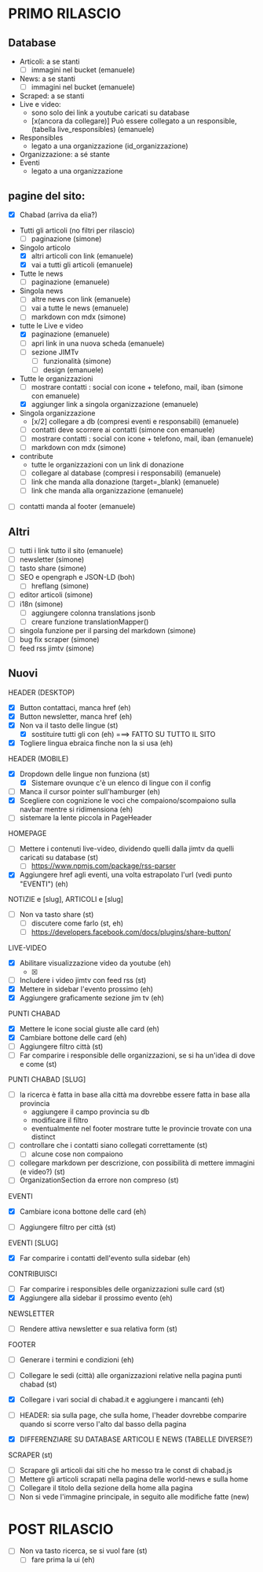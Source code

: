 # PRIMO RILASCIO

## Database

- Articoli: a se stanti
  - [ ] immagini nel bucket (emanuele)
- News: a se stanti
  - [ ] immagini nel bucket (emanuele)
- Scraped: a se stanti
- Live e video:
  - sono solo dei link a youtube caricati su database
  - [x(ancora da collegare)] Può essere collegato a un responsible, (tabella live_responsibles) (emanuele)
- Responsibles
  - legato a una organizzazione (id_organizzazione)
- Organizzazione: a sé stante
- Eventi
  - legato a una organizzazione

## pagine del sito:

- [x] Chabad (arriva da elia?)
- Tutti gli articoli (no filtri per rilascio)
  - [ ] paginazione (simone)
- Singolo articolo
  - [x] altri articoli con link (emanuele)
  - [x] vai a tutti gli articoli (emanuele)
- Tutte le news
  - [ ] paginazione (emanuele)
- Singola news
  - [ ] altre news con link (emanuele)
  - [ ] vai a tutte le news (emanuele)
  - [ ] markdown con mdx (simone)
- tutte le Live e video
  - [x] paginazione (emanuele)
  - [ ] apri link in una nuova scheda (emanuele)
  - [ ] sezione JIMTv
    - [ ] funzionalità (simone)
    - [ ] design (emanuele)
- Tutte le organizzazioni
  - [ ] mostrare contatti : social con icone + telefono, mail, iban (simone con emanuele)
  - [x] aggiunger link a singola organizzazione (emanuele)
- Singola organizzazione
  - [x/2] collegare a db (compresi eventi e responsabili) (emanuele)
  - [ ] contatti deve scorrere ai contatti (simone con emanuele)
  - [ ] mostrare contatti : social con icone + telefono, mail, iban (emanuele)
  - [ ] markdown con mdx (simone)
- contribute
  - tutte le organizzazioni con un link di donazione
  - [ ] collegare al database (compresi i responsabili) (emanuele)
  - [ ] link che manda alla donazione (target=\_blank) (emanuele)
  - [ ] link che manda alla organizzazione (emanuele)
- [ ] contatti manda al footer (emanuele)

## Altri

- [ ] tutti i link tutto il sito (emanuele)
- [ ] newsletter (simone)
- [ ] tasto share (simone)
- [ ] SEO e opengraph e JSON-LD (boh)
  - [ ] hreflang (simone)
- [ ] editor articoli (simone)
- [ ] i18n (simone)
  - [ ] aggiungere colonna translations jsonb
  - [ ] creare funzione translationMapper()
- [ ] singola funzione per il parsing del markdown (simone)
- [ ] bug fix scraper (simone)
- [ ] feed rss jimtv (simone)

## Nuovi

HEADER (DESKTOP)

- [x] Button contattaci, manca href (eh)
- [x] Button newsletter, manca href (eh)
- [x] Non va il tasto delle lingue (st)
  - [x] sostituire tutti gli <a> con <Link> (eh) ===> FATTO SU TUTTO IL SITO
- [x] Togliere lingua ebraica finche non la si usa (eh)

HEADER (MOBILE)

- [x] Dropdown delle lingue non funziona (st)
  - [x] Sistemare ovunque c'è un elenco di lingue con il config
- [ ] Manca il cursor pointer sull'hamburger (eh)
- [x] Scegliere con cognizione le voci che compaiono/scompaiono sulla navbar mentre si ridimensiona (eh)
- [ ] sistemare la lente piccola in PageHeader

HOMEPAGE

- [ ] Mettere i contenuti live-video, dividendo quelli dalla jimtv da quelli caricati su database (st)
  - [ ] https://www.npmjs.com/package/rss-parser
- [x] Aggiungere href agli eventi, una volta estrapolato l'url (vedi punto "EVENTI") (eh)

NOTIZIE e [slug], ARTICOLI e [slug]

- [ ] Non va tasto share (st)
  - [ ] discutere come farlo (st, eh)
  - [ ] https://developers.facebook.com/docs/plugins/share-button/

LIVE-VIDEO

- [x] Abilitare visualizzazione video da youtube (eh)
  - [x] <div set:html={htmlCodeFromSupabase} class="[&>iframe]:bg-red-500"></div>
- [ ] Includere i video jimtv con feed rss (st)
- [x] Mettere in sidebar l'evento prossimo (eh)
- [x] Aggiungere graficamente sezione jim tv (eh)

PUNTI CHABAD

- [x] Mettere le icone social giuste alle card (eh)
- [x] Cambiare bottone delle card (eh)
- [ ] Aggiungere filtro città (st)
- [ ] Far comparire i responsible delle organizzazioni, se si ha un'idea di dove e come (st)

PUNTI CHABAD [SLUG]

- [ ] la ricerca è fatta in base alla città ma dovrebbe essere fatta in base alla provincia
  - aggiungere il campo provincia su db
  - modificare il filtro
  - eventualmente nel footer mostrare tutte le provincie trovate con una distinct
- [ ] controllare che i contatti siano collegati correttamente (st)
  - [ ] alcune cose non compaiono
- [ ] collegare markdown per descrizione, con possibilità di mettere immagini (e video?) (st)
- [ ] OrganizationSection da errore non compreso (st)

EVENTI

- [x] Cambiare icona bottone delle card (eh)
- [ ] Aggiungere filtro per città (st)


EVENTI [SLUG]

- [x] Far comparire i contatti dell'evento sulla sidebar (eh)

CONTRIBUISCI

- [ ] Far comparire i responsibles delle organizzazioni sulle card (st)
- [x] Aggiungere alla sidebar il prossimo evento (eh)

NEWSLETTER

- [ ] Rendere attiva newsletter e sua relativa form (st)

FOOTER

- [ ] Generare i termini e condizioni (eh)
- [ ] Collegare le sedi (città) alle organizzazioni relative nella pagina punti chabad (st)
- [x] Collegare i vari social di chabad.it e aggiungere i mancanti (eh)

- [ ] HEADER: sia sulla page, che sulla home, l'header dovrebbe comparire quando si scorre verso l'alto dal basso della pagina

- [x] DIFFERENZIARE SU DATABASE ARTICOLI E NEWS (TABELLE DIVERSE?)

SCRAPER (st)

- [ ] Scrapare gli articoli dai siti che ho messo tra le const di chabad.js
- [ ] Mettere gli articoli scrapati nella pagina delle world-news e sulla home
- [ ] Collegare il titolo della sezione della home alla pagina
- [ ] Non si vede l'immagine principale, in seguito alle modifiche fatte (new)

# POST RILASCIO

- [ ] Non va tasto ricerca, se si vuol fare (st)
  - [ ] fare prima la ui (eh)
